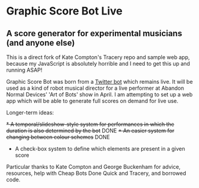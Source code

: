 # Graphic Score Bot Live

## A score generator for experimental musicians (and anyone else)

This is a direct fork of Kate Compton's Tracery repo and sample web app, because my JavaScript is absolutely horrible and I need to get this up and running ASAP!

Graphic Score Bot was born from a [Twitter bot](http://twitter.com/graphicscorebot) which remains live. It will be used as a kind of robot musical director for a live performer at Abandon Normal Devices' 'Art of Bots' show in April. I am attempting to set up a web app which will be able to generate full scores on demand for live use.

Longer-term ideas:

<s>* A temporal/slideshow-style system for performances in which the duration is also determined by the bot</s> DONE
<s>* An easier system for changing between colour schemes</s> DONE
* A check-box system to define which elements are present in a given score

Particular thanks to Kate Compton and George Buckenham for advice, resources, help with Cheap Bots Done Quick and Tracery, and borrowed code.
 